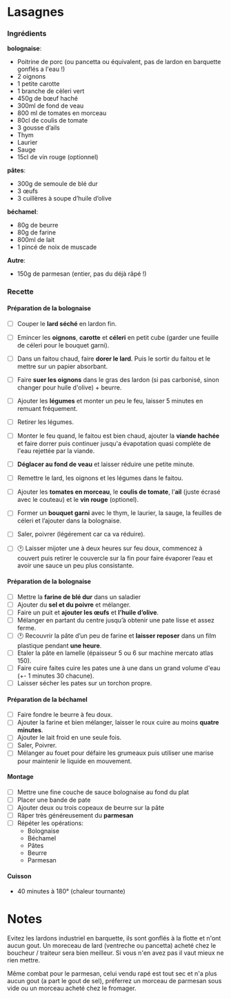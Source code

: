 # Lasagnes

### Ingrédients
**bolognaise**:
- Poitrine de porc (ou pancetta ou équivalent, pas de lardon en barquette gonflés a l'eau !)
- 2 oignons
- 1 petite carotte
- 1 branche de cèleri vert
- 450g de bœuf haché
- 300ml de fond de veau
- 800 ml de tomates en morceau
- 80cl de coulis de tomate
- 3 gousse d’ails
- Thym
- Laurier
- Sauge
- 15cl de vin rouge (optionnel)

**pâtes**:
- 300g de semoule de blé dur
- 3 œufs
- 3 cuillères à soupe d’huile d’olive

**béchamel**:
- 80g de beurre
- 80g de farine
- 800ml de lait
- 1 pincé de noix de muscade

**Autre**:
- 150g de parmesan (entier, pas du déjà râpé !)

### Recette

#### Préparation de la bolognaise
- [ ] Couper le **lard séché** en lardon fin.
- [ ] Emincer les **oignons**, **carotte** et **céleri** en petit cube (garder une feuille de céleri pour le bouquet garni).
- [ ] Dans un faitou chaud, faire **dorer le lard**. Puis le sortir du faitou et le mettre sur un papier absorbant.
- [ ] Faire **suer les oignons** dans le gras des lardon (si pas carbonisé, sinon changer pour huile d'olive) + beurre.
- [ ] Ajouter les **légumes** et monter un peu le feu, laisser 5 minutes en remuant fréquement.
- [ ] Retirer les légumes.
- [ ] Monter le feu quand, le faitou est bien chaud, ajouter la **viande hachée** et faire dorrer puis continuer jusqu'a évapotation quasi compléte de l'eau rejettée par la viande.
- [ ] **Déglacer au fond de veau** et laisser réduire une petite minute.
- [ ] Remettre le lard, les oignons et les légumes dans le faitou.
- [ ] Ajouter les **tomates en morceau**, le **coulis de tomate**, l’**ail** (juste écrasé avec le couteau) et le **vin rouge** (optionel).
- [ ] Former un **bouquet garni** avec le thym, le laurier, la sauge, la feuilles de céleri et l’ajouter dans la bolognaise.
- [ ] Saler, poivrer (légérement car ca va réduire).
- [ ] :clock2: Laisser mijoter une à deux heures sur feu doux, commencez à couvert puis retirer le couvercle sur la fin pour faire évaporer l’eau et avoir une sauce un peu plus consistante.


#### Préparation de la bolognaise
- [ ] Mettre la **farine de blé dur** dans un saladier
- [ ] Ajouter du **sel et du poivre** et mélanger.
- [ ] Faire un puit et **ajouter les œufs** et **l’huile d’olive**.
- [ ] Mélanger en partant du centre jusqu’à obtenir une pate lisse et assez ferme.
- [ ] :clock1: Recouvrir la pâte d’un peu de farine et **laisser reposer** dans un film plastique pendant **une heure**.
- [ ] Etaler la pâte en lamelle (épaisseur 5 ou 6 sur machine mercato atlas 150). 
- [ ] Faire cuire faites cuire les pates une à une dans un grand volume d'eau (+- 1 minutes 30 chacune).
- [ ] Laisser sécher les pates sur un torchon propre.

#### Préparation de la béchamel
- [ ] Faire fondre le beurre à feu doux.
- [ ] Ajouter la farine et bien mélanger, laisser le roux cuire au moins **quatre minutes**.
- [ ] Ajouter le lait froid en une seule fois.
- [ ] Saler, Poivrer.
- [ ] Mélanger au fouet pour défaire les grumeaux puis utiliser une marise pour maintenir le liquide en mouvement.

#### Montage
- [ ] Mettre une fine couche de sauce bolognaise au fond du plat
- [ ] Placer une bande de pate
- [ ] Ajouter deux ou trois copeaux de beurre sur la pâte
- [ ] Râper très généreusement du **parmesan**
- [ ] Répéter les opérations:
  - Bolognaise
  - Béchamel
  - Pâtes
  - Beurre
  - Parmesan

#### Cuisson
- 40 minutes à 180° (chaleur tournante)


# Notes
Evitez les lardons industriel en barquette, ils sont gonflés à la flotte et n'ont aucun gout. Un moreceau de lard (ventreche ou pancetta) acheté chez le boucheur / traiteur sera bien meilleur. Si vous n'en avez pas il vaut mieux ne rien mettre.

Même combat pour le parmesan, celui vendu rapé est tout sec et n'a plus aucun gout (a part le gout de sel), préferrez un morceau de parmesan sous vide ou un morceau acheté chez le fromager.
